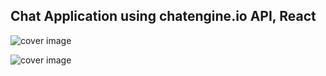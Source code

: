 ## Chat Application using chatengine.io API, React

![cover image](./images/login.jpg)

![cover image](./images/chat.jpg)
